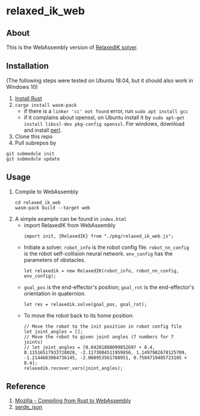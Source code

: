 # relaxed_ik_web
## About
This is the WebAssembly version of [RelaxedIK solver](https://github.com/uwgraphics/relaxed_ik). 

## Installation
(The following steps were tested on Ubuntu 18.04, but it should also work in Windows 10)
1. [Install Rust](https://www.rust-lang.org/tools/install) 
2. `cargo install wasm-pack`
    * if there is a `linker 'cc' not found` error, run `sudo apt install gcc`
	* if it complains about openssl, on Ubuntu install it by `sudo apt-get install libssl-dev pkg-config openssl`. For windows, download and install [perl](https://strawberryperl.com/).
3. Clone this repo
4. Pull subrepos by 
```
git submodule init
git submodule update
```
## Usage
1. Compile to WebAssembly
	```
	cd relaxed_ik_web
	wasm-pack build --target web
	```
2. A simple example can be found in `index.html`
	* import RelaxedIK from WebAssembly
		```
		import init, {RelaxedIK} from "./pkg/relaxed_ik_web.js";
		```
	* Initiate a solver. `robot_info` is the robot config file.
	`robot_nn_config` is the robot self-collision neural network.
	`env_config` has the parameters of obstacles.
		```
		let relaxedik = new RelaxedIK(robot_info, robot_nn_config, env_config);
		```
	* `goal_pos` is the end-effector's position; `goal_rot` is the end-effector's orientation in quaternion.
		```
		let res = relaxedik.solve(goal_pos, goal_rot);
		```
	* To move the robot back to its home position:
		```
		// Move the robot to the init position in robot config file
		let joint_angles = [];
		// Move the robot to given joint angles (7 numbers for 7 joints)
		// let joint_angles = [0.04201808099852697 + 0.4, 0.11516517933728028, -2.1173004511959856, 1.1497982678125709, -1.2144663084736145, -2.008953561788951, 0.7504719405723105 + 0.4];
		relaxedik.recover_vars(joint_angles);
		```

## Reference
1. [Mozilla - Compiling from Rust to WebAssembly](https://developer.mozilla.org/en-US/docs/WebAssembly/Rust_to_wasm)
2. [serde_json]( https://rustwasm.github.io/wasm-bindgen/reference/arbitrary-data-with-serde.html)
